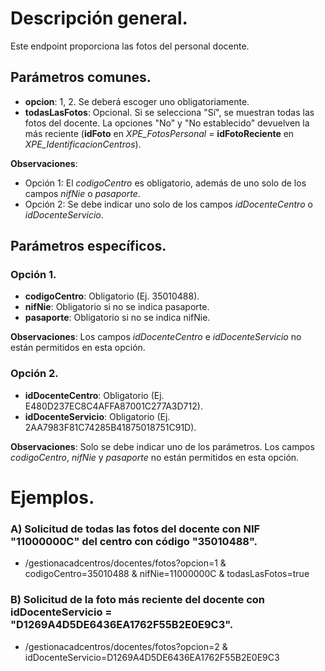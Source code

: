 
# Descripción general.

Este endpoint proporciona las fotos del personal docente.

## Parámetros comunes.

* **opcion**: 1, 2. Se deberá escoger uno obligatoriamente.
* **todasLasFotos**: Opcional. Si se selecciona "Sí", se muestran todas las fotos del docente. La opciones "No" y "No establecido" devuelven la más reciente (**idFoto** en *XPE_FotosPersonal* = **idFotoReciente** en *XPE_IdentificacionCentros*).

**Observaciones**:
* Opción 1: El *codigoCentro* es obligatorio, además de uno solo de los campos *nifNie* o *pasaporte*.
* Opción 2: Se debe indicar uno solo de los campos *idDocenteCentro* o *idDocenteServicio*.

## Parámetros específicos.

### Opción 1.
* **codigoCentro**: Obligatorio (Ej. 35010488).
* **nifNie**: Obligatorio si no se indica pasaporte.
* **pasaporte**: Obligatorio si no se indica nifNie.

**Observaciones**: Los campos *idDocenteCentro* e *idDocenteServicio* no están permitidos en esta opción.

### Opción 2.
* **idDocenteCentro**: Obligatorio (Ej. E480D237EC8C4AFFA87001C277A3D712).
* **idDocenteServicio**: Obligatorio (Ej. 2AA7983F81C74285B41875018751C91D).

**Observaciones**: Solo se debe indicar uno de los parámetros. Los campos *codigoCentro*, *nifNie* y *pasaporte* no están permitidos en esta opción.

# Ejemplos.
### A) Solicitud de todas las fotos del docente con NIF "11000000C" del centro con código "35010488".
* /gestionacadcentros/docentes/fotos?opcion=1 & codigoCentro=35010488 & nifNie=11000000C & todasLasFotos=true

### B) Solicitud de la foto más reciente del docente con idDocenteServicio = "D1269A4D5DE6436EA1762F55B2E0E9C3".
* /gestionacadcentros/docentes/fotos?opcion=2 & idDocenteServicio=D1269A4D5DE6436EA1762F55B2E0E9C3
